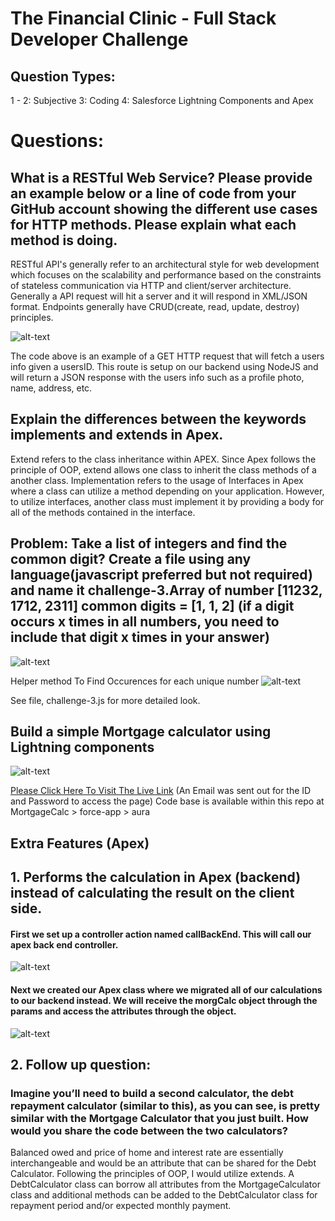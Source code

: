 # The Financial Clinic - Full Stack Developer Challenge

## Question Types:
 1 - 2:  Subjective
3: Coding
4: Salesforce Lightning Components and Apex

# Questions:
## What is a RESTful Web Service? Please provide an example below or a line of code from your GitHub account showing the different use cases for HTTP methods. Please explain what each method is doing.

RESTful API's generally refer to an architectural style for web development which focuses on the scalability and performance based on the constraints of stateless communication via HTTP and client/server architecture. Generally a API request will hit a server and it will respond in XML/JSON format. Endpoints generally have CRUD(create, read, update, destroy) principles. 

![alt-text](https://i.imgur.com/NvbQmC1.png)

The code above is an example of a GET HTTP request that will fetch a users info given a usersID. This route is setup on our backend using NodeJS and will return a JSON response with the users info such as a profile photo, name, address, etc. 

## Explain the differences between the keywords implements and extends in Apex.
 
 Extend refers to the class inheritance within APEX. Since Apex follows the principle of OOP, extend allows one class to inherit the class methods of a another class. Implementation refers to the usage of Interfaces in Apex where a class can utilize a method depending on your application. However, to utilize interfaces, another class must implement it by providing a body for all of the methods contained in the interface. 

## Problem: Take a list of integers and find the common digit? Create a file using any language(javascript preferred but not required) and name it challenge-3.Array of number [11232, 1712, 2311] common digits = [1, 1, 2] (if a digit occurs x times in all numbers, you need to include that digit x times in your answer)  

![alt-text](https://i.imgur.com/sIfrDxS.png)

Helper method To Find Occurences for each unique number
![alt-text](https://i.imgur.com/g9MRlpQ.png)

See file, challenge-3.js for more detailed look.

## Build a simple Mortgage calculator using Lightning components 

![alt-text](https://i.imgur.com/QzuC3ms.png)

[Please Click Here To Visit The Live Link](https://playful-fox-66iw24-dev-ed.lightning.force.com/c/MortgageCalculator.app)
(An Email was sent out for the ID and Password to access the page)
Code base is available within this repo at MortgageCalc > force-app > aura 

## Extra Features (Apex)
 ## 1. Performs the calculation in Apex (backend) instead of calculating the result on the client side.

#### First we set up a controller action named callBackEnd. This will call our apex back end controller.
![alt-text](https://i.imgur.com/ZuMep2M.png)

#### Next we created our Apex class where we migrated all of our calculations to our backend instead. We will receive the morgCalc object through the params and access the attributes through the object. 
![alt-text](https://i.imgur.com/rBGxRRn.png)

## 2. Follow up question:
### Imagine you’ll need to build a second calculator, the debt repayment calculator (similar to this), as you can see, is pretty similar with the Mortgage Calculator that you just built. How would you share the code between the two calculators?

Balanced owed and price of home and interest rate are essentially interchangeable and would be an attribute that can be shared for the Debt Calculator. Following the principles of OOP, I would utilize extends. A DebtCalculator class can borrow all attributes from the MortgageCalculator class and additional methods can be added to the DebtCalculator class for repayment period and/or expected monthly payment.

